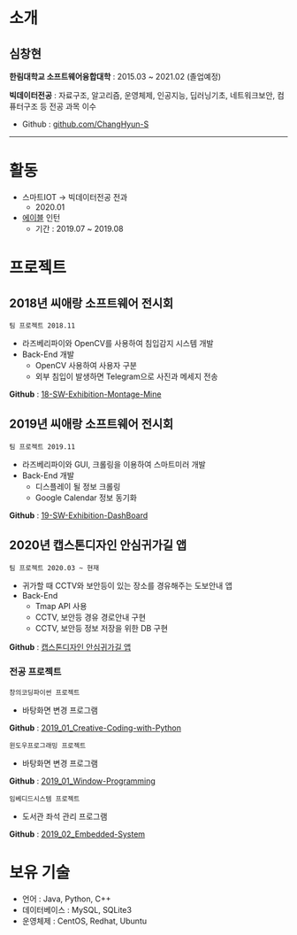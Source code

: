 # 소개
## 심창현
**한림대학교 소프트웨어융합대학** : 2015.03 ~ 2021.02 (졸업예정)

**빅데이터전공** : 자료구조, 알고리즘, 운영체제, 인공지능, 딥러닝기초, 네트워크보안, 컴퓨터구조 등 전공 과목 이수
* Github : [github.com/ChangHyun-S](github.com/ChangHyun-S)

****

# 활동
* 스마트IOT -> 빅데이터전공 전과
  - 2020.01
* [에이블](http://the-able.kr) 인턴
  - 기간 : 2019.07 ~ 2019.08

# 프로젝트

## 2018년 씨애랑 소프트웨어 전시회
`팀 프로젝트 2018.11`

- 라즈베리파이와 OpenCV를 사용하여 침입감지 시스템 개발
- Back-End 개발
  - OpenCV 사용하여 사용자 구분
  - 외부 침입이 발생하면 Telegram으로 사진과 메세지 전송

**Github** : [18-SW-Exhibition-Montage-Mine](https://github.com/ChangHyun-S/18-SW-Exhibition-Montage-Mine)

## 2019년 씨애랑 소프트웨어 전시회
`팀 프로젝트 2019.11`

- 라즈베리파이와 GUI, 크롤링을 이용하여 스마트미러 개발
- Back-End 개발
  - 디스플레이 될 정보 크롤링
  - Google Calendar 정보 동기화

**Github** : [19-SW-Exhibition-DashBoard](https://github.com/ChangHyun-S/19-SW-Exhibition-DashBoard)

## 2020년 캡스톤디자인 안심귀가길 앱
`팀 프로젝트 2020.03 ~ 현재`

- 귀가할 때 CCTV와 보안등이 있는 장소를 경유해주는 도보안내 앱
- Back-End
  - Tmap API 사용
  - CCTV, 보안등 경유 경로안내 구현
  - CCTV, 보안등 정보 저장을 위한 DB 구현

**Github** : [캡스톤디자인 안심귀가길 앱](https://github.com/HallymSSH/SSHAndroid)

### 전공 프로젝트
`창의코딩파이썬 프로젝트`

- 바탕화면 변경 프로그램

**Github** : [2019_01_Creative-Coding-with-Python](https://github.com/ChangHyun-S/2019_01_Creative-Coding-with-Python)

`윈도우프로그래밍 프로젝트`

- 바탕화면 변경 프로그램

**Github** : [2019_01_Window-Programming](https://github.com/ChangHyun-S/2019_01_-Window-Programming)

`임베디드시스템 프로젝트`

- 도서관 좌석 관리 프로그램

**Github** : [2019_02_Embedded-System](https://github.com/ChangHyun-S/2019_02_Embedded-System)

# 보유 기술
  - 언어 : Java, Python, C++
  - 데이터베이스 : MySQL, SQLite3
  - 운영체제 : CentOS, Redhat, Ubuntu
